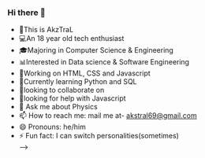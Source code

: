 ### Hi there 👋

- 👋This is AkzTraL
- 💻An 18 year old tech enthusiast </br>
- 🎓Majoring in Computer Science & Engineering
- 📊Interested in Data science & Software Engineering
- 🔭Working on HTML, CSS and Javascript  </br>
- 🌱Currently learning Python and SQL </br>
- 👯looking to collaborate on </br>
- 🤔looking for help with Javascript </br>
- 💬 Ask me about Physics </br>
- 📫 How to reach me: mail me at- akstral69@gmail.com </br>
- 😄 Pronouns: he/him </br>
- ⚡ Fun fact: I can switch personalities(sometimes) </br>
-->
